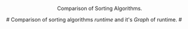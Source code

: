 <p align="center"> 
Comparison of Sorting Algorithms.
</p>
#
Comparison of sorting algorithms <i>runtime</i> and it's <i>Graph</i> of runtime.
#

